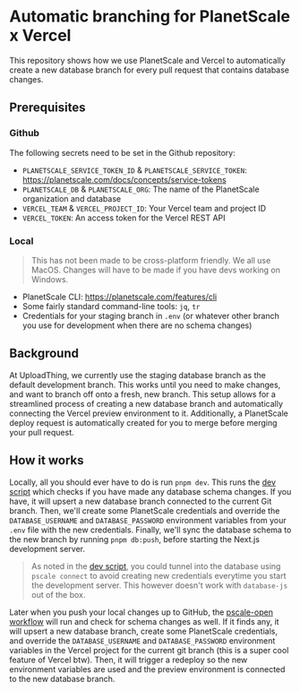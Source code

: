 # Automatic branching for PlanetScale x Vercel

This repository shows how we use PlanetScale and Vercel to automatically create a new database branch for every pull request that contains database changes.

## Prerequisites

### Github

The following secrets need to be set in the Github repository:
- `PLANETSCALE_SERVICE_TOKEN_ID` & `PLANETSCALE_SERVICE_TOKEN`: https://planetscale.com/docs/concepts/service-tokens
- `PLANETSCALE_DB` & `PLANETSCALE_ORG`: The name of the PlanetScale organization and database
- `VERCEL_TEAM` & `VERCEL_PROJECT_ID`: Your Vercel team and project ID
- `VERCEL_TOKEN`: An access token for the Vercel REST API

### Local

> This has not been made to be cross-platform friendly. We all use MacOS. Changes will have to be made if you have devs working on Windows.

- PlanetScale CLI: https://planetscale.com/features/cli
- Some fairly standard command-line tools: `jq`, `tr`
- Credentials for your staging branch in `.env` (or whatever other branch you use for development when there are no schema changes)

## Background

At UploadThing, we currently use the staging database branch as the default development branch. This works until you need to make changes, and want to branch off onto a fresh, new branch. This setup allows for a streamlined process of creating a new database branch and automatically connecting the Vercel preview environment to it. Additionally, a PlanetScale deploy request is automatically created for you to merge before merging your pull request.

## How it works

Locally, all you should ever have to do is run `pnpm dev`. This runs the [dev script](./dev.sh) which checks if you have made any database schema changes. If you have, it will upsert a new database branch connected to the current Git branch. Then, we'll create some PlanetScale credentials and override the `DATABASE_USERNAME` and `DATABASE_PASSWORD` environment variables from your `.env` file with the new credentials. Finally, we'll sync the database schema to the new branch by running `pnpm db:push`, before starting the Next.js development server.

> As noted in the [dev script](./dev.sh), you could tunnel into the database using `pscale connect` to avoid creating new credentials everytime you start the development server. This however doesn't work with `database-js` out of the box.

Later when you push your local changes up to GitHub, the [pscale-open workflow](.github/workflows/pscale-open.yaml) will run and check for schema changes as well. If it finds any, it will upsert a new database branch, create some PlanetScale credentials, and override the `DATABASE_USERNAME` and `DATABASE_PASSWORD` environment variables in the Vercel project for the current git branch (this is a super cool feature of Vercel btw). Then, it will trigger a redeploy so the new environment variables are used and the preview environment is connected to the new database branch.
